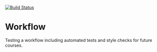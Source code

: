 [![Build Status](https://travis-ci.org/martinlarsson/workflow-test.svg?branch=master)](https://travis-ci.org/martinlarsson/workflow-test)
# Workflow
Testing a workflow including automated tests and style checks for future courses.
